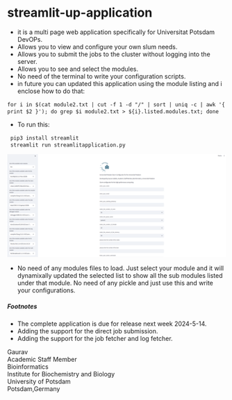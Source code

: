 # streamlit-up-application

- it is a multi page web application specifically for Universitat Potsdam DevOPs. 
- Allows you to view and configure your own slum needs.
- Allows you to submit the jobs to the cluster without logging into the server.
- Allows you to see and select the modules.
- No need of the terminal to write your configuration scripts. 
- in future you can updated this application using the module listing and i enclose how to do that:
```
for i in $(cat module2.txt | cut -f 1 -d "/" | sort | uniq -c | awk '{ print $2 }'); do grep $i module2.txt > ${i}.listed.modules.txt; done
```
- To run this:
```
 pip3 install streamlit
 streamlit run streamlitapplication.py
```
 ![slum configurator1](https://github.com/gauravcodepro/streamlit-up-application/blob/main/slurm.png)

 - No need of any modules files to load. Just select your module and it will dynamixally updated the selected list to show all the sub modules listed under that module. No need of any pickle and just use this and write your configurations. 
 
##### Footnotes
 - The complete application is due for release next week 2024-5-14. 
 - Adding the support for the direct job submission. 
 - Adding the support for the job fetcher and log fetcher. 

Gaurav  \
Academic Staff Member \
Bioinformatics \
Institute for Biochemistry and Biology \
University of Potsdam \
Potsdam,Germany
